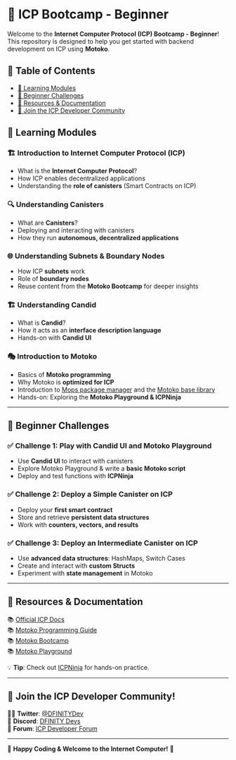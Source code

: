 # 🚀 ICP Bootcamp - Beginner

Welcome to the **Internet Computer Protocol (ICP) Bootcamp - Beginner**! This repository is designed to help you get started with backend development on ICP using **Motoko**.

## 📜 Table of Contents
- [📖 Learning Modules](#-learning-modules)
- [🎯 Beginner Challenges](#-beginner-challenges)
- [🔗 Resources & Documentation](#-resources--documentation)
- [🤝 Join the ICP Developer Community](#-join-the-icp-developer-community)


## 📖 Learning Modules

### 🏗️ **Introduction to Internet Computer Protocol (ICP)**
- What is the **Internet Computer Protocol**?
- How ICP enables decentralized applications
- Understanding the **role of canisters** (Smart Contracts on ICP)

### 🔍 **Understanding Canisters**
- What are **Canisters**?
- Deploying and interacting with canisters
- How they run **autonomous, decentralized applications**

### 🌐 **Understanding Subnets & Boundary Nodes**
- How ICP **subnets** work
- Role of **boundary nodes**
- Reuse content from the **Motoko Bootcamp** for deeper insights

### 🏗️ **Understanding Candid**
- What is **Candid**?
- How it acts as an **interface description language**
- Hands-on with **Candid UI**

### 🎭 **Introduction to Motoko**
- Basics of **Motoko programming**
- Why Motoko is **optimized for ICP**
- Introduction to [Mops package manager](https://mops.one/) and the [Motoko base library](https://mops.one/base)
- Hands-on: Exploring the **Motoko Playground & ICPNinja**

---

## 🎯 Beginner Challenges

### ✅ **Challenge 1: Play with Candid UI and Motoko Playground**
- Use **Candid UI** to interact with canisters
- Explore Motoko Playground & write a **basic Motoko script**
- Deploy and test functions with **ICPNinja**

### ✅ **Challenge 2: Deploy a Simple Canister on ICP**
- Deploy your **first smart contract**
- Store and retrieve **persistent data structures**
- Work with **counters, vectors, and results**

### ✅ **Challenge 3: Deploy an Intermediate Canister on ICP**
- Use **advanced data structures**: HashMaps, Switch Cases
- Create and interact with **custom Structs**
- Experiment with **state management** in Motoko

---

## 🔗 Resources & Documentation
📚 [Official ICP Docs](https://internetcomputer.org/docs)  
📚 [Motoko Programming Guide](https://sdk.dfinity.org/docs/language-guide/motoko.html)  
📚 [Motoko Bootcamp](https://www.motokobootcamp.com/)  
📚 [Motoko Playground](https://m7sm4-2iaaa-aaaab-qabra-cai.raw.ic0.app/)  

💡 **Tip**: Check out [ICPNinja](https://icp.ninja/) for hands-on practice.

---

## 🤝 Join the ICP Developer Community!
👨‍💻 **Twitter**: [@DFINITYDev](https://x.com/DFINITYDev)  
📢 **Discord**: [DFINITY Devs](https://discord.gg/BemnUc6Rjf)  
💬 **Forum**: [ICP Developer Forum](https://forum.dfinity.org/)  

---

🚀 **Happy Coding & Welcome to the Internet Computer!** 🚀
